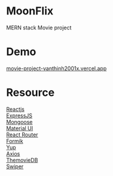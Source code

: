 # MoonFlix

   MERN stack Movie project
    
# Demo

[movie-project-vanthinh2001x.vercel.app](https://movie-project-vanthinh2001x.vercel.app/)<br>

# Resource

[Reactjs](https://react.dev/)<br>
[ExpressJS](https://expressjs.com/)<br>
[Mongoose](https://mongoosejs.com/)<br>
[Material UI](https://create-react-app.dev/)<br>
[React Router](https://reactrouter.com/)<br>
[Formik](https://formik.org/)<br>
[Yup](https://github.com/jquense/yup/)<br>
[Axios](https://axios-http.com/)<br>
[ThemovieDB](https://www.themoviedb.org/)<br>
[Swiper](https://swiperjs.com/)<br>
